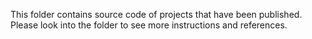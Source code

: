This folder contains source code of projects that have been published.
Please look into the folder to see more instructions and references.
